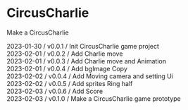 # CircusCharlie
Make a CircusCharlie

2023-01-30 / v0.0.1 / Init CircusCharlie game project   
2023-02-01 / v0.0.2 / Add Charlie move    
2023-02-01 / v0.0.3 / Add Charlie move and Animation    
2023-02-01 / v0.0.4 / Add bgImage Copy    
2023-02-02 / v0.0.4 / Add Moving camera and setting Ui    
2023-02-02 / v0.0.5 / Add sprites Ring half    
2023-02-03 / v0.0.6 / Add Score    
2023-02-03 / v0.1.0 / Make a CircusCharlie game prototype    